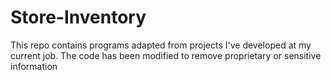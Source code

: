 # Store-Inventory
This repo contains programs adapted from projects I've developed at my current job. The code has been modified to remove proprietary or sensitive information
